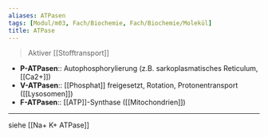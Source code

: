 ```yaml
---
aliases: ATPasen
tags: [Modul/m03, Fach/Biochemie, Fach/Biochemie/Molekül]
title: ATPase
---
```

> Aktiver [[Stofftransport]]
- **P-ATPasen**:: Autophosphorylierung (z.B. sarkoplasmatisches Reticulum, [[Ca2+]])
- **V-ATPasen**:: [[Phosphat]] freigesetzt, Rotation, Protonentransport ([[Lysosomen]])
- **F-ATPasen**:: [[ATP]]-Synthase ([[Mitochondrien]])
---
siehe [[Na+ K+ ATPase]]
